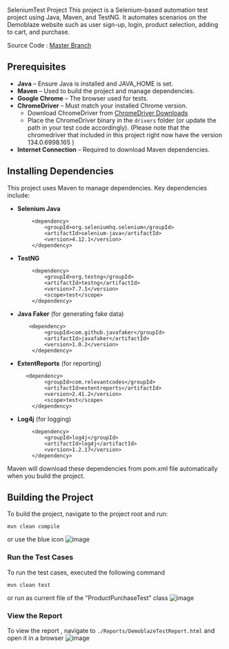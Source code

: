 SeleniumTest Project
This project is a Selenium-based automation test project using Java, Maven, and TestNG.
It automates scenarios on the Demoblaze website such as user sign-up, login, product selection, adding to cart, and purchase.

Source Code :  [Master Branch](https://github.com/maryamade/ALX2_SWD6_G1_Group3/tree/master)

## Prerequisites

- **Java** – Ensure Java is installed and JAVA_HOME is set.
- **Maven** – Used to build the project and manage dependencies.
- **Google Chrome** – The browser used for tests.
- **ChromeDriver** – Must match your installed Chrome version.
  - Download ChromeDriver from [ChromeDriver Downloads](https://sites.google.com/chromium.org/driver/downloads)
  - Place the ChromeDriver binary in the `drivers` folder (or update the path in your test code accordingly). (Please note that the chromedriver that included in this project right now have the version 134.0.6998.165 )
- **Internet Connection** – Required to download Maven dependencies. 

## Installing Dependencies

This project uses Maven to manage dependencies. Key dependencies include:
- **Selenium Java**
```
        <dependency>
            <groupId>org.seleniumhq.selenium</groupId>
            <artifactId>selenium-java</artifactId>
            <version>4.12.1</version>
        </dependency>

```
- **TestNG**
```
        <dependency>
            <groupId>org.testng</groupId>
            <artifactId>testng</artifactId>
            <version>7.7.1</version>
            <scope>test</scope>
        </dependency>

```
- **Java Faker** (for generating fake data)
```
       <dependency>
            <groupId>com.github.javafaker</groupId>
            <artifactId>javafaker</artifactId>
            <version>1.0.2</version>
        </dependency>
```
- **ExtentReports** (for reporting)
```
      <dependency>
            <groupId>com.relevantcodes</groupId>
            <artifactId>extentreports</artifactId>
            <version>2.41.2</version>
            <scope>test</scope>
        </dependency>
```
- **Log4j** (for logging)
```
        <dependency>
            <groupId>log4j</groupId>
            <artifactId>log4j</artifactId>
            <version>1.2.17</version>
        </dependency>
```

Maven will download these dependencies from pom.xml file automatically when you build the project.

## Building the Project

To build the project, navigate to the project root and run:
```
mvn clean compile
```
or use the blue icon 
![image](https://github.com/user-attachments/assets/b251954d-9ac5-4b39-ad74-f486d95cee33)

### Run the Test Cases 

To run the test cases, executed the following command 

``` 
mvn clean test
```
or run as current file of the "ProductPurchaseTest" class
![image](https://github.com/user-attachments/assets/542eaf58-8d0c-422c-8269-93dbc5ab9b5c)

### View the Report 
To view the report , navigate to `./Reports/DemoblazeTestReport.html` and open it in a browser
![image](https://github.com/user-attachments/assets/81f68b2a-393a-4881-ac27-9c75be255988)
